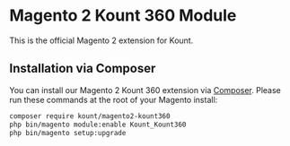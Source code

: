 Magento 2 Kount 360 Module
=============================================

This is the official Magento 2 extension for Kount.

## Installation via Composer

You can install our Magento 2 Kount 360 extension via [Composer](http://getcomposer.org/). Please run these commands at the root of your Magento install:
 ```bash
 composer require kount/magento2-kount360
 php bin/magento module:enable Kount_Kount360
 php bin/magento setup:upgrade
 ```
